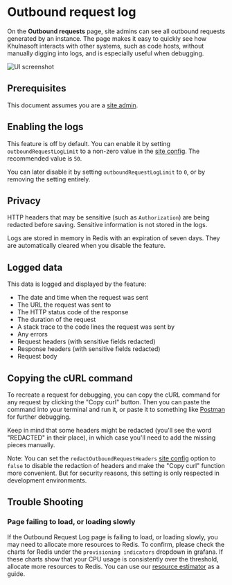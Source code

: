 # Outbound request log

On the **Outbound requests** page, site admins can see all outbound requests generated by an instance. The page makes it easy to quickly see how Khulnasoft interacts with other systems, such as code hosts, without manually digging into logs, and is especially useful when debugging.

![UI screenshot](../img/outbound-request-log.png)

## Prerequisites

This document assumes you are a [site admin](../index.md).

## Enabling the logs

This feature is off by default. You can enable it by setting `outboundRequestLogLimit` to a non-zero value in the [site config](../config/site_config.md#outboundRequestLogLimit). The recommended value is `50`.

You can later disable it by setting `outboundRequestLogLimit` to `0`, or by removing the setting entirely.

## Privacy

HTTP headers that may be sensitive (such as `Authorization`) are being redacted before saving. Sensitive information is not stored in the logs.

Logs are stored in memory in Redis with an expiration of seven days. They are automatically cleared when you disable the feature.

## Logged data

This data is logged and displayed by the feature:

- The date and time when the request was sent
- The URL the request was sent to
- The HTTP status code of the response
- The duration of the request
- A stack trace to the code lines the request was sent by
- Any errors
- Request headers (with sensitive fields redacted)
- Response headers (with sensitive fields redacted)
- Request body

## Copying the cURL command

To recreate a request for debugging, you can copy the cURL command for any request by clicking the "Copy curl" button. Then you can paste the command into your terminal and run it, or paste it to something like [Postman](https://www.postman.com/) for further debugging.

Keep in mind that some headers might be redacted (you'll see the word "REDACTED" in their place), in which case you'll need to add the missing pieces manually.

Note: You can set the `redactOutboundRequestHeaders` [site config](../config/site_config.md#redactOutboundRequestHeaders) option to `false` to disable the redaction of headers and make the "Copy curl" function more convenient. But for security reasons, this setting is only respected in development environments. 

## Trouble Shooting

### Page failing to load, or loading slowly
If the Outbound Request Log page is failing to load, or loading slowly, you may need to allocate more resources to Redis. To confirm, please check the charts for Redis under the `provisioning indicators` dropdown in grafana. If these charts show that your CPU usage is consistently over the threshold,  allocate more resources to Redis. You can use our [resource estimator](../deploy/resource_estimator.md) as a guide.
